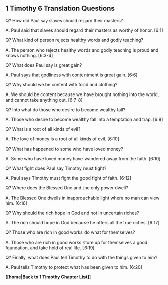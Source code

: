 ## 1 Timothy 6 Translation Questions ##

Q? How did Paul say slaves should regard their masters?

A. Paul said that slaves should regard their masters as worthy of honor. [6:1]

Q? What kind of person rejects healthy words and godly teaching?

A. The person who rejects healthy words and godly teaching is proud and knows nothing. [6:3-4]

Q? What does Paul say is great gain?

A. Paul says that godliness with contentment is great gain. [6:6]

Q? Why should we be content with food and clothing?

A. We should be content because we have brought nothing into the world, and cannot take anything out. [6:7-8]

Q? Into what do those who desire to become wealthy fall?

A. Those who desire to become wealthy fall into a temptation and trap. [6:9]

Q? What is a root of all kinds of evil?

A. The love of money is a root of all kinds of evil. [6:10]

Q? What has happened to some who have loved money?

A. Some who have loved money have wandered away from the faith. [6:10]

Q? What fight does Paul say Timothy must fight?

A. Paul says Timothy must fight the good fight of faith. [6:12]

Q? Where does the Blessed One and the only power dwell?

A. The Blessed One dwells in inapproachable light where no man can view him. [6:16]

Q? Why should the rich hope in God and not in uncertain riches?

A. The rich should hope in God because he offers all the true riches. [6:17]

Q? Those who are rich in good works do what for themselves?

A. Those who are rich in good works store up for themselves a good foundation, and take hold of real life. [6:19]

Q? Finally, what does Paul tell Timothy to do with the things given to him?

A. Paul tells Timothy to protect what has been given to him. [6:20]

__[[home|Back to 1 Timothy Chapter List]]__

